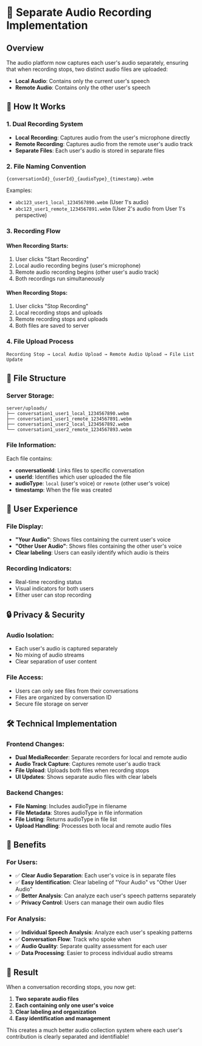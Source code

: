 # 🎤 Separate Audio Recording Implementation

## Overview
The audio platform now captures each user's audio separately, ensuring that when recording stops, two distinct audio files are uploaded:
- **Local Audio**: Contains only the current user's speech
- **Remote Audio**: Contains only the other user's speech

## 🔧 **How It Works**

### **1. Dual Recording System**
- **Local Recording**: Captures audio from the user's microphone directly
- **Remote Recording**: Captures audio from the remote user's audio track
- **Separate Files**: Each user's audio is stored in separate files

### **2. File Naming Convention**
```
{conversationId}_{userId}_{audioType}_{timestamp}.webm
```
Examples:
- `abc123_user1_local_1234567890.webm` (User 1's audio)
- `abc123_user1_remote_1234567891.webm` (User 2's audio from User 1's perspective)

### **3. Recording Flow**

#### **When Recording Starts:**
1. User clicks "Start Recording"
2. Local audio recording begins (user's microphone)
3. Remote audio recording begins (other user's audio track)
4. Both recordings run simultaneously

#### **When Recording Stops:**
1. User clicks "Stop Recording"
2. Local recording stops and uploads
3. Remote recording stops and uploads
4. Both files are saved to server

### **4. File Upload Process**
```
Recording Stop → Local Audio Upload → Remote Audio Upload → File List Update
```

## 📁 **File Structure**

### **Server Storage:**
```
server/uploads/
├── conversation1_user1_local_1234567890.webm
├── conversation1_user1_remote_1234567891.webm
├── conversation1_user2_local_1234567892.webm
└── conversation1_user2_remote_1234567893.webm
```

### **File Information:**
Each file contains:
- **conversationId**: Links files to specific conversation
- **userId**: Identifies which user uploaded the file
- **audioType**: `local` (user's voice) or `remote` (other user's voice)
- **timestamp**: When the file was created

## 🎯 **User Experience**

### **File Display:**
- **"Your Audio"**: Shows files containing the current user's voice
- **"Other User Audio"**: Shows files containing the other user's voice
- **Clear labeling**: Users can easily identify which audio is theirs

### **Recording Indicators:**
- Real-time recording status
- Visual indicators for both users
- Either user can stop recording

## 🔒 **Privacy & Security**

### **Audio Isolation:**
- Each user's audio is captured separately
- No mixing of audio streams
- Clear separation of user content

### **File Access:**
- Users can only see files from their conversations
- Files are organized by conversation ID
- Secure file storage on server

## 🛠️ **Technical Implementation**

### **Frontend Changes:**
- **Dual MediaRecorder**: Separate recorders for local and remote audio
- **Audio Track Capture**: Captures remote user's audio track
- **File Upload**: Uploads both files when recording stops
- **UI Updates**: Shows separate audio files with clear labels

### **Backend Changes:**
- **File Naming**: Includes audioType in filename
- **File Metadata**: Stores audioType in file information
- **File Listing**: Returns audioType in file list
- **Upload Handling**: Processes both local and remote audio files

## 🚀 **Benefits**

### **For Users:**
- ✅ **Clear Audio Separation**: Each user's voice is in separate files
- ✅ **Easy Identification**: Clear labeling of "Your Audio" vs "Other User Audio"
- ✅ **Better Analysis**: Can analyze each user's speech patterns separately
- ✅ **Privacy Control**: Users can manage their own audio files

### **For Analysis:**
- ✅ **Individual Speech Analysis**: Analyze each user's speaking patterns
- ✅ **Conversation Flow**: Track who spoke when
- ✅ **Audio Quality**: Separate quality assessment for each user
- ✅ **Data Processing**: Easier to process individual audio streams

## 🎉 **Result**

When a conversation recording stops, you now get:
1. **Two separate audio files**
2. **Each containing only one user's voice**
3. **Clear labeling and organization**
4. **Easy identification and management**

This creates a much better audio collection system where each user's contribution is clearly separated and identifiable!
